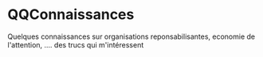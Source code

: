 # QQConnaissances
Quelques connaissances sur organisations reponsabilisantes, economie de l'attention, .... des trucs qui m'intéressent
